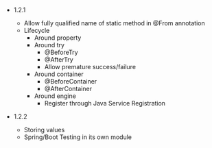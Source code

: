- 1.2.1
  - Allow fully qualified name of static method in @From annotation
  - Lifecycle
    - Around property
    - Around try
      - @BeforeTry
      - @AfterTry      
      - Allow premature success/failure
    - Around container
      - @BeforeContainer
      - @AfterContainer
    - Around engine
      - Register through Java Service Registration
  
- 1.2.2

  - Storing values
  - Spring/Boot Testing in its own module
 

